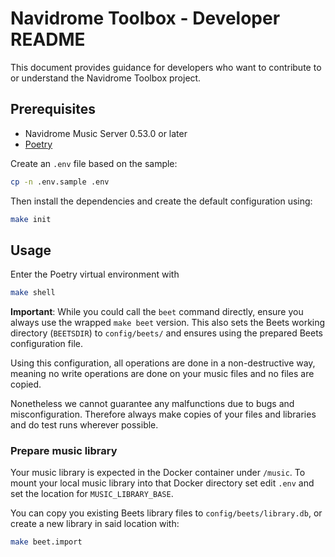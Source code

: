 # Navidrome Toolbox - Developer README

This document provides guidance for developers who want to contribute to or understand the Navidrome Toolbox project.

## Prerequisites

- Navidrome Music Server 0.53.0 or later
- [Poetry](https://python-poetry.org/)

Create an `.env` file based on the sample:

```bash
cp -n .env.sample .env
```

Then install the dependencies and create the default configuration using:

```bash
make init
```

## Usage

Enter the Poetry virtual environment with

```bash
make shell
```

**Important**: While you could call the `beet` command directly, ensure you always use the wrapped
`make beet` version. This also sets the Beets working directory (`BEETSDIR`) to `config/beets/` and
ensures using the prepared Beets configuration file.

Using this configuration, all operations are done in a non-destructive way, meaning no write
operations are done on your music files and no files are copied.

Nonetheless we cannot guarantee any malfunctions due to bugs and misconfiguration. Therefore always
make copies of your files and libraries and do test runs wherever possible.

### Prepare music library

Your music library is expected in the Docker container under `/music`. To mount your local music
library into that Docker directory set edit `.env` and set the location for `MUSIC_LIBRARY_BASE`.

You can copy you existing Beets library files to `config/beets/library.db`, or create a new library
in said location with:

```bash
make beet.import
```

